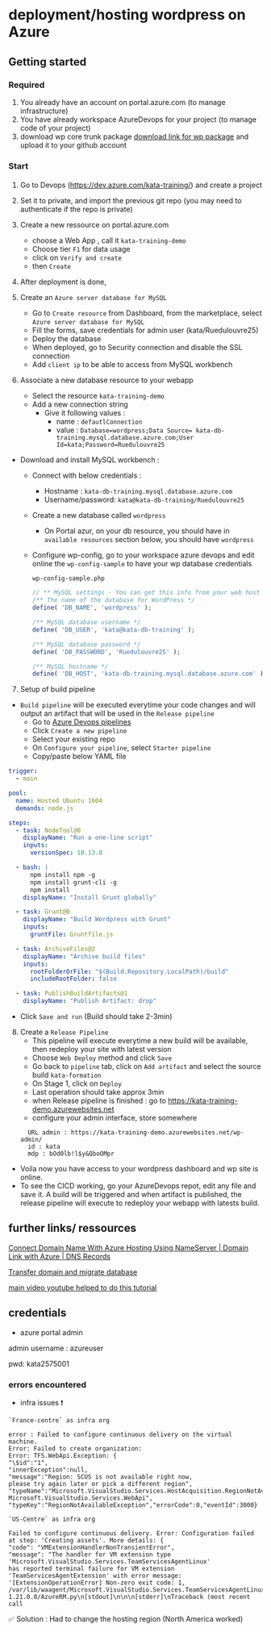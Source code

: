 # deployment/hosting wordpress on Azure

## Getting started

### Required

1. You already have an account on portal.azure.com (to manage infrastructure)
2. You have already workspace AzureDevops for your project (to manage code of your project)
3. download wp core trunk package [download link for wp package](https://core.trac.wordpress.org/browser?order=name)
   and upload it to your github account

### Start

####

1. Go to Devops (https://dev.azure.com/kata-training/) and create a project
2. Set it to private, and import the previous git repo (you may need to authenticate if the repo is private)
3. Create a new ressource on portal.azure.com

   - choose a Web App , call it `kata-training-demo`
   - Choose tier `F1` for data usage
   - click on `Verify and create`
   - then `Create`

4. After deployment is done,
5. Create an `Azure server database for MySQL`
   - Go to `Create resource` from Dashboard, from the marketplace, select `Azure server database for MySQL`
   - Fill the forms, save credentials for admin user (kata/Ruedulouvre25)
   - Deploy the database
   - When deployed, go to Security connection and disable the SSL connection
   - Add `client ip` to be able to access from MySQL workbench
6. Associate a new database resource to your webapp
   - Select the resource `kata-training-demo`
   - Add a new connection string
     - Give it following values :
       - name : `defautlConnection`
       - value : `Database=wordpress;Data Source= kata-db-training.mysql.database.azure.com;User Id=kata;Password=Ruedulouvre25`

- Download and install MySQL workbench :

  - Connect with below credentials :
    - Hostname : `kata-db-training.mysql.database.azure.com`
    - Username/password: `kata@kata-db-training/Ruedulouvre25`
  - Create a new database called `wordpress`
    - On Portal azur, on your db resource, you should have in `available resources` section below, you should have `wordpress`
  - Configure wp-config, go to your workspace azure devops and edit online the `wp-config-sample` to have your wp database credentials

    `wp-config-sample.php`

    ```php
    // ** MySQL settings - You can get this info from your web host ** //
    /** The name of the database for WordPress */
    define( 'DB_NAME', 'wordpress' );

    /** MySQL database username */
    define( 'DB_USER', 'kata@kata-db-training' );

    /** MySQL database password */
    define( 'DB_PASSWORD', 'Ruedulouvre25' );

    /** MySQL hostname */
    define( 'DB_HOST', 'kata-db-training.mysql.database.azure.com' );
    ```

7. Setup of build pipeline

- `Build pipeline` will be executed everytime your code changes and will output an artifact that will be used in the `Release pipeline`
  - Go to [Azure Devops pipelines](https://dev.azure.com/kata-training/kata-formation/_build)
  - Click `Create a new pipeline`
  - Select your existing repo
  - On `Configure your pipeline`, select `Starter pipeline`
  - Copy/paste below YAML file

```yaml
trigger:
  - main

pool:
  name: Hosted Ubuntu 1604
  demands: node.js

steps:
  - task: NodeTool@0
    displayName: "Run a one-line script"
    inputs:
      versionSpec: 10.13.0

  - bash: |
      npm install npm -g
      npm install grunt-cli -g
      npm install
    displayName: "Install Grunt globally"

  - task: Grunt@0
    displayName: "Build Wordpress with Grunt"
    inputs:
      gruntFile: Gruntfile.js

  - task: ArchiveFiles@2
    displayName: "Archive build files"
    inputs:
      rootFolderOrFile: "$(Build.Repository.LocalPath)/build"
      includeRootFolder: false

  - task: PublishBuildArtifacts@1
    displayName: "Publish Artifact: drop"
```

- Click `Save and run` (Build should take 2-3min)

8. Create a `Release Pipeline`
   - This pipeline will execute everytime a new build will be available, then redeploy your site with latest version
   - Choose `Web Deploy` method and click `Save`
   - Go back to `pipeline` tab, click on `Add artifact` and select the source build `kata-formation`
   - On Stage 1, click on `Deploy`
   - Last operation should take approx 3min
   - when Release pipeline is finished : go to https://kata-training-demo.azurewebsites.net
   - configure your admin interface, store somewhere
   ```
     URL admin : https://kata-training-demo.azurewebsites.net/wp-admin/
     id : kata
     mdp : bOd0lb!l$y&QboOMpr
   ```

- Voila now you have access to your wordpress dashboard and wp site is online.
- To see the CICD working, go your AzureDevops repot, edit any file and save it. A build will be triggered and when artifact is published, the release pipeline will execute to redeploy your webapp with latests build.

## further links/ ressources

[Connect Domain Name With Azure Hosting Using NameServer | Domain Link with Azure | DNS Records](https://www.youtube.com/watch?v=k7ZHNeCQS9U&list=PLD1SO-LfilpbHeXav5_ZK84XTgKiPKLQ9&index=7)

[Transfer domain and migrate database](https://www.youtube.com/watch?v=tldaroMmWfc)

[main video youtube helped to do this tutorial](https://www.youtube.com/watch?v=G2e9FHqSS5g)

## credentials

- azure portal admin

admin username : azureuser

pwd: kata2575001

### errors encountered

- infra issues :heavy_exclamation_mark:

```
`France-centre` as infra org

error : Failed to configure continuous delivery on the virtual machine.
Error: Failed to create organization:
Error: TFS.WebApi.Exception: {
"\$id":"1",
"innerException":null,
"message":"Region: SCUS is not available right now,
please try again later or pick a different region",
"typeName":"Microsoft.VisualStudio.Services.HostAcquisition.RegionNotAvailableException, Microsoft.VisualStudio.Services.WebApi",
"typeKey":"RegionNotAvailableException","errorCode":0,"eventId":3000}

`US-Centre` as infra org

Failed to configure continuous delivery. Error: Configuration failed at step: 'Creating assets'. More details: {
"code": "VMExtensionHandlerNonTransientError",
"message": "The handler for VM extension type 'Microsoft.VisualStudio.Services.TeamServicesAgentLinux'
has reported terminal failure for VM extension 'TeamServicesAgentExtension' with error message:
'[ExtensionOperationError] Non-zero exit code: 1,
/var/lib/waagent/Microsoft.VisualStudio.Services.TeamServicesAgentLinux-1.21.0.0/AzureRM.py\n[stdout]\n\n\n[stderr]\nTraceback (most recent call
```

:white_check_mark: Solution : Had to change the hosting region (North America worked)
